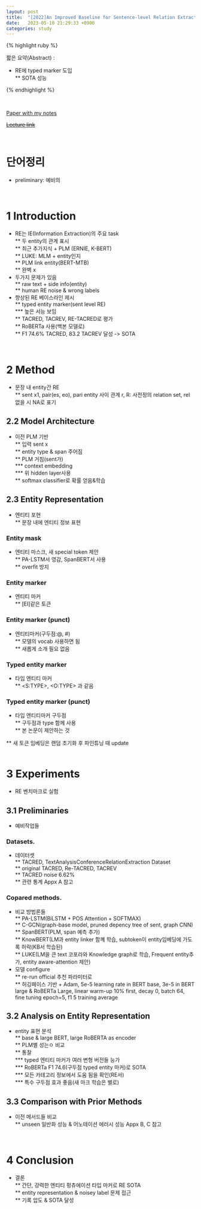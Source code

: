 ```yaml
---
layout: post
title:  "[2022]An Improved Baseline for Sentence-level Relation Extraction"
date:   2023-05-10 21:29:33 +0900
categories: study
---
```







{% highlight ruby %}


짧은 요약(Abstract) :    
* RE에 typed marker 도입  
** SOTA 성능  




{% endhighlight %}  

<br/>


[Paper with my notes](https://drive.google.com/drive/folders/1VGH3pSvVShKOByUX4mGmI_IemB-1EpXq?usp=sharing)  


[~~Lecture link~~]()  

<br/>

# 단어정리  
* preliminary: 예비의  









<br/>

# 1 Introduction  
* RE는 IE(Information Extraction)의 주요 task  
** 두 entity의 관계 표시  
** 최근 추가지식 + PLM (ERNIE, K-BERT)  
** LUKE: MLM + entity인지  
** PLM link entity(BERT-MTB)  
** 완벽 x  
* 두가지 문제가 있음  
** raw text + side info(entity)  
** human RE noise & wrong labels  
* 향상된 RE 베이스라인 제시  
** typed entity marker(sent level RE)  
*** 높은 서능 보임  
** TACRED, TACREV, RE-TACRED로 평가  
** RoBERTa 사용(백본 모델로)  
** F1 74.6% TACRED, 83.2 TACREV 달성 -> SOTA  
</br>

# 2 Method  
* 문장 내 entity간 RE  
** sent x1, pair(es, eo), pari entity 사이 관계 r, R: 사전정의 relation set, rel 없을 시 NA로 표기  


## 2.2 Model Architecture  
* 이전 PLM 기반  
** 입력 sent x  
** entity type & span 주어짐  
** PLM 거침(sent가)  
*** context embedding  
*** 위 hidden layer사용  
** softmax classifier로 확률 얻음&학습  


## 2.3 Entity Representation  
* 엔티티 포현  
** 문장 내에 엔티티 정보 표현  
### Entity mask    
* 엔티티 마스크, 새 special token 제안  
** PA-LSTM서 영감, SpanBERT서 사용  
** overfit 방지  
### Entity marker  
* 엔티티 마커  
** [EI]같은 토큰  
### Entity marker (punct)  
* 엔티티마커(구두점:@, #)  
** 모델의 vocab 사용하면 됨  
** 새롭게 소개 필요 없음  
### Typed entity marker  
* 타입 엔티티 마커  
** <S:TYPE>, <O:TYPE> 과 같음  
### Typed entity marker (punct)  
* 타입 엔티티마커 구두점  
** 구두점과 type 함께 사용  
** 본 논문이 제안하는 것  


** 새 토큰 임베딩은 랜덤 초기화 후 파인튜닝 때 update  
</br>

# 3 Experiments  
* RE 벤치마크로 실험  


## 3.1 Preliminaries  
* 예비작업들  


### Datasets.  
* 데이터셋  
** TACRED, TextAnalysisConferenceRelationExtraction Dataset  
** original TACRED, Re-TACRED, TACREV  
** TACRED noise 6.62%  
** 관련 통계 Appx A 참고  


### Copared methods.  
* 비교 방법론들  
** PA-LSTM(BiLSTM + POS Attention + SOFTMAX)  
** C-GCN(graph-base model, pruned depency tree of sent, graph CNN)  
** SpanBERT(PLM, span 예측 추가)  
** KnowBERT(LM과 entity linker 함꼐 학습, subtoken이 entity임베딩에 가도록 허락(KB서 학습된)  
** LUKE(LM을 큰 text 코포라와 Knowledge graph로 학습, Frequent entity추가, entity aware-attention 제안)  
* 모델 configure  
** re-run official 추천 파라미터로  
** 허깅페이스 기반 + Adam, 5e-5 learning rate in BERT base, 3e-5 in BERT large & RoBERTa Large, linear warm-up 10% first, decay 0, batch 64, fine tuning epoch=5, f1 5 training average  


## 3.2 Analysis on Entity Representation  
* entity 표현 분석  
** base & large BERT, large RoBERTA as encoder  
** PLM별 성는ㅇ 비교  
** 통찰  
*** typed 엔티티 마커가 여러 변형 버전들 능가  
*** RoBERTa F1 74.6(구두점 typed entity 마커)로 SOTA  
*** 모든 카테고리 정보에서 도움 됨을 확인(RE서)  
*** 특수 구두점 효과 좋음(새 마크 학습은 별로)  


## 3.3 Comparison with Prior Methods  
* 이전 메서드들 비교  
** unseen 일반화 성능 & 어노테이션 에러시 성능 Appx B, C 참고  
</br>

# 4 Conclusion  
* 결론  
** 간단, 강력한 엔티티 펑츄에이션 타입 마커로 RE SOTA  
** entity representation & noisey label 문제 접근  
** 기록 압도 & SOTA 달성  


